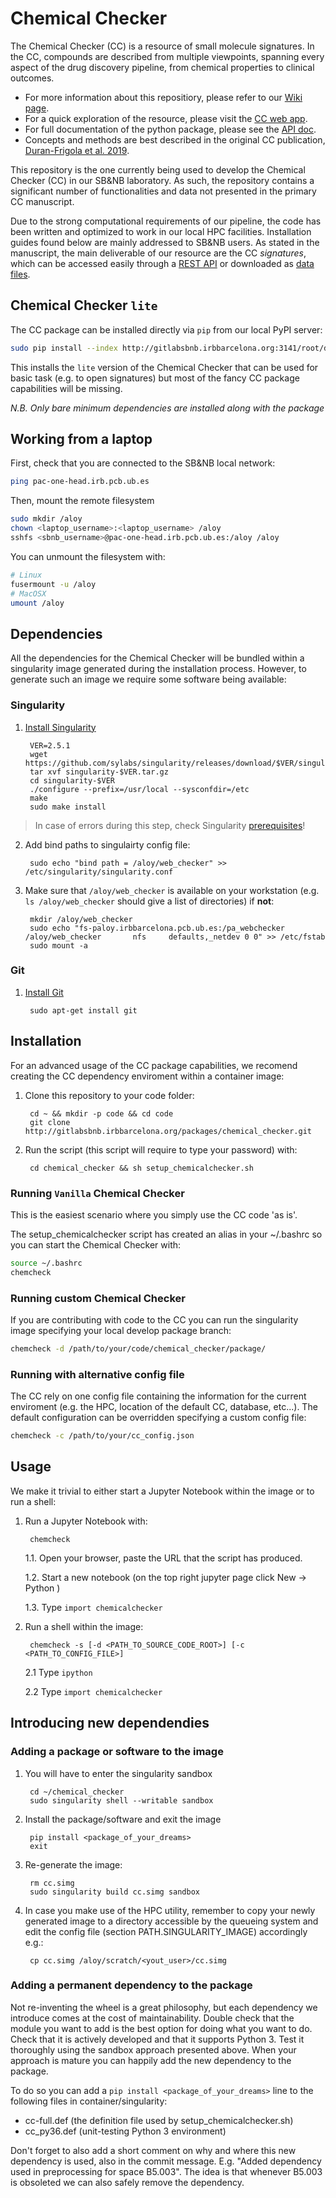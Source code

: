 # Chemical Checker

The Chemical Checker (CC) is a resource of small molecule signatures. In the CC, compounds are described from multiple viewpoints, spanning every aspect of the drug discovery pipeline, from chemical properties to clinical outcomes.

* For more information about this repositiory, please refer to our [Wiki page](http://gitlabsbnb.irbbarcelona.org/packages/chemical_checker/wikis/home).
* For a quick exploration of the resource, please visit the [CC web app](http://chemicalchecker.org).
* For full documentation of the python package, please see the [API doc](http://packages.sbnb-pages.irbbarcelona.org/chemical_checker).
* Concepts and methods are best described in the original CC publication, [Duran-Frigola et al. 2019](https://biorxiv.org/content/10.1101/745703v1).

This repository is the one currently being used to develop the Chemical Checker (CC) in our SB&NB laboratory. As such, the repository contains a significant number of functionalities and data not presented in the primary CC manuscript.

Due to the strong computational requirements of our pipeline, the code has been written and optimized to work in our local HPC facilities. Installation guides found below are mainly addressed to SB&NB users. As stated in the manuscript, the main deliverable of our resource are the CC _signatures_, which can be accessed easily through a [REST API](https://chemicalchecker.com/help) or downloaded as [data files](https://chemicalchecker.com/downloads).

## Chemical Checker `lite`

The CC package can be installed directly via `pip` from our local PyPI server:

```bash
sudo pip install --index http://gitlabsbnb.irbbarcelona.org:3141/root/dev/ --trusted-host gitlabsbnb.irbbarcelona.org chemicalchecker
```

This installs the `lite` version of the Chemical Checker that can be used for basic task (e.g. to open signatures) but most of the fancy CC package capabilities will be missing.

_N.B. Only bare minimum dependencies are installed along with the package_

## Working from a laptop

First, check that you are connected to the SB&NB local network:
```bash
ping pac-one-head.irb.pcb.ub.es
```
Then, mount the remote filesystem
```bash
sudo mkdir /aloy
chown <laptop_username>:<laptop_username> /aloy
sshfs <sbnb_username>@pac-one-head.irb.pcb.ub.es:/aloy /aloy
```
You can unmount the filesystem with:
```bash
# Linux
fusermount -u /aloy
# MacOSX
umount /aloy
```


## Dependencies

All the dependencies for the Chemical Checker will be bundled within a singularity image generated during the installation process.
However, to generate such an image we require some software being available:

### Singularity

1. [Install Singularity](https://www.sylabs.io/guides/2.6/user-guide/installation.html)

        VER=2.5.1
        wget https://github.com/sylabs/singularity/releases/download/$VER/singularity-$VER.tar.gz
        tar xvf singularity-$VER.tar.gz
        cd singularity-$VER
        ./configure --prefix=/usr/local --sysconfdir=/etc
        make
        sudo make install

> In case of errors during this step, check Singularity [prerequisites](https://www.sylabs.io/guides/2.6/user-guide/installation.html#before-you-begin)!



2. Add bind paths to singulairty config file:

        sudo echo "bind path = /aloy/web_checker" >> /etc/singularity/singularity.conf


3. Make sure that `/aloy/web_checker` is available on your workstation (e.g. `ls /aloy/web_checker` should give a list of directories) if **not**:

        mkdir /aloy/web_checker
        sudo echo "fs-paloy.irbbarcelona.pcb.ub.es:/pa_webchecker /aloy/web_checker       nfs     defaults,_netdev 0 0" >> /etc/fstab
        sudo mount -a

### Git

1. [Install Git](https://git-scm.com/book/en/v2/Getting-Started-Installing-Git)

        sudo apt-get install git


## Installation 

For an advanced usage of the CC package capabilities, we recomend creating the CC dependency enviroment within a container image:


1. Clone this repository to your code folder:
        
        cd ~ && mkdir -p code && cd code
        git clone http://gitlabsbnb.irbbarcelona.org/packages/chemical_checker.git

2. Run the script (this script will require to type your password) with:

        cd chemical_checker && sh setup_chemicalchecker.sh

### Running `Vanilla` Chemical Checker

This is the easiest scenario where you simply use the CC code 'as is'.

The setup_chemicalchecker script has created an alias in your ~/.bashrc so you can start the Chemical Checker with:
```bash
source ~/.bashrc
chemcheck
```

### Running custom Chemical Checker

If you are contributing with code to the CC you can run the singularity image specifying your local develop package branch:
```bash
chemcheck -d /path/to/your/code/chemical_checker/package/
```
    
### Running with alternative config file

The CC rely on one config file containing the information for the current enviroment (e.g. the HPC, location of the default CC, database, etc...). The default configuration can be overridden specifying a custom config file:
```bash
chemcheck -c /path/to/your/cc_config.json
```

## Usage

We make it trivial to either start a Jupyter Notebook within the image or to run a shell:

1. Run a Jupyter Notebook with:

        chemcheck

    1.1. Open your browser, paste the URL that the script has produced.

    1.2. Start a new notebook (on the top right jupyter page click New -> Python )

    1.3. Type `import chemicalchecker`

2. Run a shell within the image:

        chemcheck -s [-d <PATH_TO_SOURCE_CODE_ROOT>] [-c <PATH_TO_CONFIG_FILE>]
        
    2.1 Type `ipython`
    
    2.2 Type `import chemicalchecker`


## Introducing new dependendies

### Adding a package or software to the image

1. You will have to enter the singularity sandbox

        cd ~/chemical_checker
        sudo singularity shell --writable sandbox

2. Install the package/software and exit the image

        pip install <package_of_your_dreams>
        exit

3. Re-generate the image:

        rm cc.simg
        sudo singularity build cc.simg sandbox

4. In case you make use of the HPC utility, remember to copy your newly generated image to a directory accessible by the queueing system and edit the config file (section PATH.SINGULARITY_IMAGE) accordingly e.g.:

        cp cc.simg /aloy/scratch/<yout_user>/cc.simg


### Adding a permanent dependency to the package

Not re-inventing the wheel is a great philosophy, but each dependency we introduce comes at the cost of maintainability. Double check that the module you want to add is the best option for doing what you want to do. Check that it is actively developed and that it supports Python 3. Test it thoroughly using the sandbox approach presented above. When your approach is mature you can happily add the new dependency to the package.

To do so you can add a `pip install <package_of_your_dreams>` line to the following files in container/singularity:

* cc-full.def (the definition file used by setup_chemicalchecker.sh)
* cc_py36.def (unit-testing Python 3 environment)

Don't forget to also add a short comment on why and where this new dependency is used, also in the commit message. E.g. "Added dependency used in preprocessing for space B5.003". The idea is that whenever B5.003 is obsoleted we can also safely remove the dependency.
